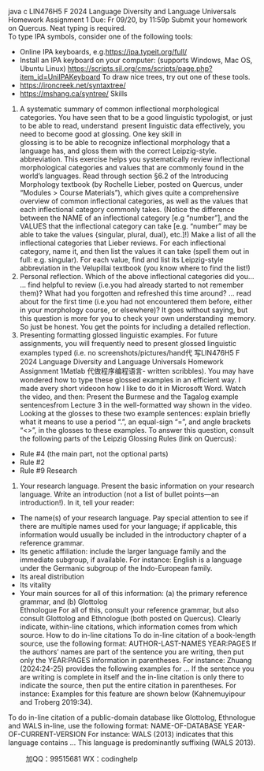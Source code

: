 java c
LIN476H5 F 2024 
Language Diversity and Language Universals 
Homework Assignment 1 
Due: Fr 09/20, by 11:59p
Submit your homework on Quercus. Neat typing is required.  
To type IPA symbols, consider one of the following tools: 
- Online IPA keyboards, e.g.https://ipa.typeit.org/full/ 
- Install an IPA keyboard on your computer: (supports Windows, Mac OS, Ubuntu Linux) 
https://scripts.sil.org/cms/scripts/page.php?item_id=UniIPAKeyboard 
To draw nice trees, try out one of these tools. 
- https://ironcreek.net/syntaxtree/ 
- https://mshang.ca/syntree/ 
Skills
1. A systematic summary of common inflectional morphological categories. You have seen that to be a good linguistic typologist, or just to be able to read, understand  present linguistic data effectively, you need to become good at glossing. One key skill in glossing is to be able to recognize inflectional morphology that a language has, and gloss them with the correct Leipzig-style. abbreviation.
This exercise helps you systematically review inflectional morphological categories and values that are commonly found in the world’s languages.
Read through section §6.2 of the Introducing Morphology textbook (by Rochelle Lieber, posted on Quercus, under “Modules > Course Materials”), which gives quite a comprehensive overview of common inflectional categories, as well as the values that each inflectional category commonly takes. 
(Notice the difference between the NAME of an inflectional category [e.g “number”], and the VALUES that the inflectional category can take [e.g. “number” may be able to take the values {singular, plural, dual}, etc.]!) 
Make a list of all the inflectional categories that Lieber reviews. 
For each inflectional category, name it, and then list the values it can take (spell them out in full: e.g. singular). 
For each value, find and list its Leipzig-style abbreviation in the Velupillai textbook (you know where to find the list!) 
2. Personal reflection. Which of the above inflectional categories did you… 
… find helpful to review (i.e.you had already started to not remember them)? What had you forgotten and refreshed this time around? 
… read about for the first time (i.e.you had not encountered them before, either in your morphology course, or elsewhere)? 
It goes without saying, but this question is more for you to check your own understanding  memory. So just be honest. You get the points for including a detailed reflection.
3. Presenting  formatting glossed linguistic examples. For future assignments, you will
frequently need to present glossed linguistic examples typed (i.e. no screenshots/pictures/hand代 写LIN476H5 F 2024 Language Diversity and Language Universals Homework Assignment 1Matlab
代做程序编程语言- written scribbles). You may have wondered how to type these glossed examples in an efficient way.
I made avery short videoon how I like to do it in Microsoft Word.
Watch the video, and then: 
Present the Burmese and the Tagalog example sentencesfrom Lecture 3 in the well-formatted way shown in the video. 
Looking at the glosses to these two example sentences: explain briefly what it means to use a period “.”, an equal-sign “=”, and angle brackets “<>”, in the glosses to these examples. 
To answer this question, consult the following parts of the Leipzig Glossing Rules (link on Quercus): 
- Rule #4 (the main part, not the optional parts) 
- Rule #2 
- Rule #9 
Research 
1. Your research language. Present the basic information on your research language. Write an introduction (not a list of bullet points—an introduction!). In it, tell your reader: 
- The name(s) of your research language. 
Pay special attention to see if there are multiple names used for your language; if applicable, this information would usually be included in the introductory chapter of a reference grammar. 
- Its genetic affiliation: include the larger language family and the immediate subgroup, if available. For instance: English is a language under the Germanic subgroup of the Indo-European family. 
- Its areal distribution 
- Its vitality 
- Your main sources for all of this information: (a) the primary reference grammar, and (b) Glottolog  
Ethnologue 
For all of this, consult your reference grammar, but also consult Glottolog and Ethnologue (both posted on Quercus). Clearly indicate, within-line citations, which information comes from which source. 
How to do in-line citations 
To do in-line citation of a book-length source, use the following format: 
AUTHOR-LAST-NAMES YEAR:PAGES 
If the authors’ names are part of the sentence you are writing, then put only the YEAR:PAGES information in parentheses. 
For instance: 
Zhuang (2024:24-25) provides the following examples for … 
If the sentence you are writing is complete in itself and the in-line citation is only there to indicate the source, then put the entire citation in parentheses. 
For instance: 
Examples for this feature are shown below (Kahnemuyipour and Troberg 2019:34). 

To do in-line citation of a public-domain database like Glottolog, Ethnologue and WALS in-line, use the following format: 
NAME-OF-DATABASE YEAR-OF-CURRENT-VERSION 
For instance: 
WALS (2013) indicates that this language contains … 
This language is predominantly suffixing (WALS 2013). 









         
加QQ：99515681  WX：codinghelp
